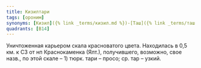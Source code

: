```yaml
---
title: Кизилтари
tags: [ороним]
synonyms: [Кизил]({% link _terms/кизил.md %})-[Таш]({% link _terms/таш.md %}), Казылтар-[Каясы]({% link _terms/каясы.md %})
quadrants: [В14]
---
```


Уничтоженная карьером скала красноватого цвета. Находилась в 0,5 км. к СЗ от нп
Краснокаменка (Ялт.), получившего, возможно, свое назв., по этой скале – 1)
тюрк. тари – просо; ср. тар – узкий.
